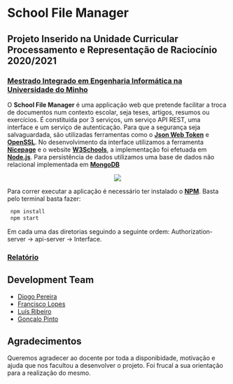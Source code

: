 # School File Manager
## Projeto Inserido na Unidade Curricular Processamento e Representação de Raciocínio 2020/2021
### [Mestrado Integrado em Engenharia Informática na Universidade do Minho](https://miei.di.uminho.pt/)


O **School File Manager** é uma applicação web que pretende facilitar a troca de documentos num contexto escolar, seja teses, artigos, resumos ou exercícios. É constituída por 3 serviços, um serviço API REST, uma interface e um serviço de autenticação. Para que a segurança seja salvaguardada, são utilizadas ferramentas como o [**Json Web Token**](https://jwt.io) e [**OpenSSL**](https://www.openssl.org/). No desenvolvimento da interface utilizamos a ferramenta [**Nicepage**](https://nicepage.com/) e o website [**W3Schools**](https://www.w3schools.com/), a implementação foi efetuada em [**Node.js**](https://nodejs.org/en/). Para persistência de dados utilizamos uma base de dados não relacional implementada em [**MongoDB**](https://www.mongodb.com/)

<p align="center">
  <img src="https://github.com/luis1ribeiro/School-File-Manager/blob/main/Interface/public/images/login.png">
</p>

Para correr executar a aplicação é necessário ter instalado o [**NPM**](https://www.npmjs.com/). Basta pelo terminal basta fazer:
```cmd
 npm install
 npm start
```
Em cada uma das diretorias seguindo a seguinte ordem: Authorization-server -> api-server -> Interface.

### [Relatório](https://github.com/luis1ribeiro/School-File-Manager/blob/main/report.pdf)

## Development Team

* [Diogo Pereira](https://github.com/dpereira7)
* [Francisco Lopes](https://github.com/chico2911)
* [Luís Ribeiro](https://github.com/luis1ribeiro)
* [Gonçalo Pinto](https://github.com/GRP99)

## Agradecimentos

Queremos agradecer ao docente por toda a disponibidade, motivação e ajuda que nos facultou a desenvolver o projeto. Foi frucal a sua orientação para a realização do mesmo.